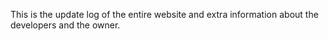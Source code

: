 This is the update log of the entire website and extra information about the developers and the owner. 
